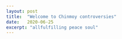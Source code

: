 ```yaml
---
layout: post
title:  "Welcome to Chinmoy controversies"
date:   2020-06-25
excerpt: "allfulfilling peace soul"
---
```

